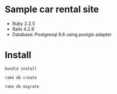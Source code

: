 # Sample car rental site

* Ruby 2.2.5
* Rails 4.2.8
* Database: Postgresql 9.6 using postgis adapter

# Install

```bundle install```

```rake db create```

```rake db migrate```

